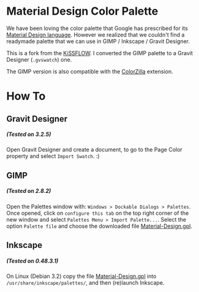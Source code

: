 # Material Design Color Palette

We have been loving the color palette that Google has prescribed for its [Material Design language](http://www.google.com/design/spec/style/color.html). However we realized that we couldn't find a readymade palette that we can use in GIMP / Inkscape / Gravit Designer.

This is a fork from the [KiSSFLOW](http://kissflow.com). I converted the GIMP palette to a Gravit Designer (`.gvswatch`) one.

The GIMP version is also compatible with the [ColorZilla](http://www.colorzilla.com/firefox/palettes.html) extension.

# How To

## Gravit Designer
##### (Tested on 3.2.5)
Open Gravit Designer and create a document, to go to the Page Color property and select `Import Swatch`. :)

## GIMP
##### (Tested on 2.8.2)
Open the Palettes window with: `Windows > Dockable Dialogs > Palettes`. Once opened, click on `configure this tab` on the top right corner of the new window and select `Palettes Menu > Import Palette...`. Select the option `Palette file` and choose the downloaded file [Material-Design.gpl](https://raw.githubusercontent.com/KiSSFLOW/gimp-material-design-color-palette/master/Material-Design.gpl).

## Inkscape
##### (Tested on 0.48.3.1)
On Linux (Debian 3.2) copy the file [Material-Design.gpl](https://raw.githubusercontent.com/KiSSFLOW/gimp-material-design-color-palette/master/Material-Design.gpl) into `/usr/share/inkscape/palettes/`, and then (re)launch Inkscape.
